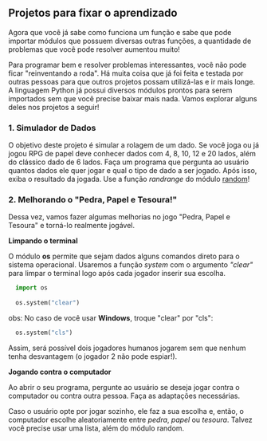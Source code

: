 ## Projetos para fixar o aprendizado

Agora que você já sabe como funciona um função e sabe que pode importar módulos que possuem diversas outras funções,
a quantidade de problemas que você pode resolver aumentou muito!

Para programar bem e resolver problemas interessantes, você não pode ficar "reinventando a roda". Há muita coisa que já
foi feita e testada por outras pessoas para que outros projetos possam utilizá-las e ir mais longe. A linguagem Python já
possui diversos módulos prontos para serem importados sem que você precise baixar mais nada. Vamos explorar alguns deles
nos projetos a seguir!

### 1. Simulador de Dados

O objetivo deste projeto é simular a rolagem de um dado. Se você joga ou já jogou RPG de papel deve conhecer dados com 4, 8,
10, 12 e 20 lados, além do clássico dado de 6 lados. Faça um programa que pergunta ao usuário quantos dados ele quer jogar e
qual o tipo de dado a ser jogado. Após isso, exiba o resultado da jogada. Use a função *randrange* do módulo [random]()!

### 2. Melhorando o "Pedra, Papel e Tesoura!"

Dessa vez, vamos fazer algumas melhorias no jogo "Pedra, Papel e Tesoura" e torná-lo realmente jogável.

**Limpando o terminal** 

O módulo **os** permite que sejam dados alguns comandos direto para o sistema operacional. Usaremos a função *system* com o argumento *"clear"* para limpar o terminal logo após cada jogador inserir sua escolha.

```python
  import os
  
  os.system("clear")
```

obs: No caso de você usar **Windows**, troque "clear" por "cls":

```python
  os.system("cls")
```

Assim, será possível dois jogadores humanos jogarem sem que nenhum tenha desvantagem (o jogador 2 não pode espiar!).

**Jogando contra o computador**

Ao abrir o seu programa, pergunte ao usuário se deseja jogar contra o computador ou contra outra pessoa. Faça as adaptações necessárias.

Caso o usuário opte por jogar sozinho, ele faz a sua escolha e, então, o computador escolhe aleatoriamente entre *pedra*, *papel* ou *tesoura*. Talvez você precise usar uma lista, além do módulo random.
